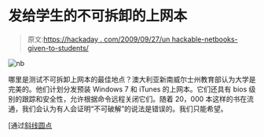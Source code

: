 # 发给学生的不可拆卸的上网本

> 原文:[https://hackaday . com/2009/09/27/un hackable-netbooks-given-to-students/](https://hackaday.com/2009/09/27/unhackable-netbooks-given-to-students/)

![nb](../Images/b853be7a72222d8351c713c70e9254fa.png "nb")

哪里是测试不可拆卸上网本的最佳地点？澳大利亚新南威尔士州教育部认为大学是完美的。他们计划分发预装 Windows 7 和 iTunes 的上网本。它们还具有 bios 级别的跟踪和安全性，允许根据命令远程关闭它们。随着 20，000 本这样的书在流通，我们会认为有人会证明“不可破解”的说法是错误的。我们只能希望。

[通过[斜线圆点](http://news.slashdot.org/story/09/09/27/0252235/AU-Government-To-Build-Unhackable-Netbooks?from=rss)